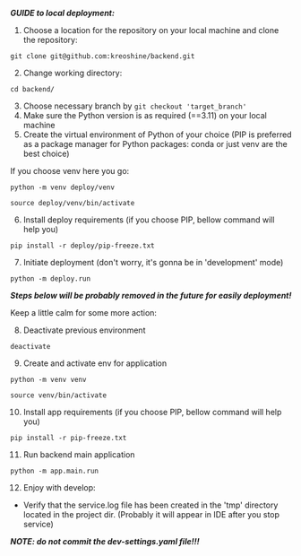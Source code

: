 ***GUIDE to local deployment:***

1. Choose a location for the repository on your local machine and clone the repository:
```angular2html
git clone git@github.com:kreoshine/backend.git
```
2. Change working directory:
```angular2html
cd backend/
```
3. Choose necessary branch by ```git checkout 'target_branch'```
4. Make sure the Python version is as required (==3.11) on your local machine 
5. Create the virtual environment of Python of your choice
(PIP is preferred as a package manager for Python packages: conda or just venv are the best choice)

If you choose venv here you go:
```angular2html
python -m venv deploy/venv
```
```angular2html
source deploy/venv/bin/activate
```
6. Install deploy requirements (if you choose PIP, bellow command will help you)
```angular2html
pip install -r deploy/pip-freeze.txt
```
7. Initiate deployment (don't worry, it's gonna be in 'development' mode)
```angular2html
python -m deploy.run
```

***Steps below will be probably removed in the future for easily deployment!***

Keep a little calm for some more action:

8. Deactivate previous environment
```angular2html
deactivate
```
9. Create and activate env for application
```angular2html
python -m venv venv
```
```angular2html
source venv/bin/activate
```
10. Install app requirements (if you choose PIP, bellow command will help you)
```angular2html
pip install -r pip-freeze.txt
```
11. Run backend main application 
```angular2html
python -m app.main.run
```

12. Enjoy with develop:
- Verify that the service.log file has been created in the 'tmp' directory located in the project dir. 
(Probably it will appear in IDE after you stop service) 


***NOTE: do not commit the dev-settings.yaml file!!!***